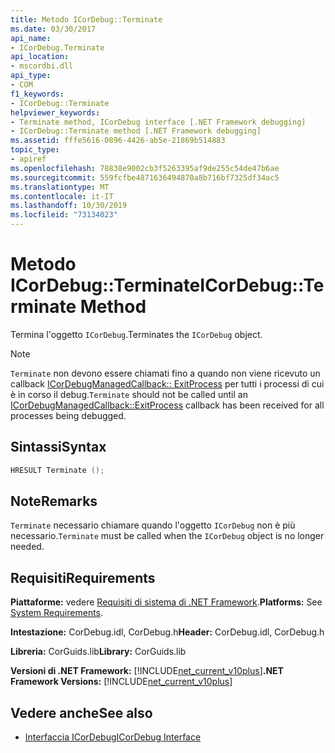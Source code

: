 ```yaml
---
title: Metodo ICorDebug::Terminate
ms.date: 03/30/2017
api_name:
- ICorDebug.Terminate
api_location:
- mscordbi.dll
api_type:
- COM
f1_keywords:
- ICorDebug::Terminate
helpviewer_keywords:
- Terminate method, ICorDebug interface [.NET Framework debugging]
- ICorDebug::Terminate method [.NET Framework debugging]
ms.assetid: fffe5616-0896-4426-ab5e-21869b514883
topic_type:
- apiref
ms.openlocfilehash: 78838e9002cb3f5263395af9de255c54de47b6ae
ms.sourcegitcommit: 559fcfbe4871636494870a8b716bf7325df34ac5
ms.translationtype: MT
ms.contentlocale: it-IT
ms.lasthandoff: 10/30/2019
ms.locfileid: "73134023"
---
```

# <a name="icordebugterminate-method"></a><span data-ttu-id="26335-102">Metodo ICorDebug::Terminate</span><span class="sxs-lookup"><span data-stu-id="26335-102">ICorDebug::Terminate Method</span></span>
<span data-ttu-id="26335-103">Termina l'oggetto `ICorDebug`.</span><span class="sxs-lookup"><span data-stu-id="26335-103">Terminates the `ICorDebug` object.</span></span>  
  
> [!NOTE]
> <span data-ttu-id="26335-104">`Terminate` non devono essere chiamati fino a quando non viene ricevuto un callback [ICorDebugManagedCallback:: ExitProcess](../../../../docs/framework/unmanaged-api/debugging/icordebugmanagedcallback-exitprocess-method.md) per tutti i processi di cui è in corso il debug.</span><span class="sxs-lookup"><span data-stu-id="26335-104">`Terminate` should not be called until an [ICorDebugManagedCallback::ExitProcess](../../../../docs/framework/unmanaged-api/debugging/icordebugmanagedcallback-exitprocess-method.md) callback has been received for all processes being debugged.</span></span>  
  
## <a name="syntax"></a><span data-ttu-id="26335-105">Sintassi</span><span class="sxs-lookup"><span data-stu-id="26335-105">Syntax</span></span>  
  
```cpp  
HRESULT Terminate ();  
```  
  
## <a name="remarks"></a><span data-ttu-id="26335-106">Note</span><span class="sxs-lookup"><span data-stu-id="26335-106">Remarks</span></span>  
 <span data-ttu-id="26335-107">`Terminate` necessario chiamare quando l'oggetto `ICorDebug` non è più necessario.</span><span class="sxs-lookup"><span data-stu-id="26335-107">`Terminate` must be called when the `ICorDebug` object is no longer needed.</span></span>  
  
## <a name="requirements"></a><span data-ttu-id="26335-108">Requisiti</span><span class="sxs-lookup"><span data-stu-id="26335-108">Requirements</span></span>  
 <span data-ttu-id="26335-109">**Piattaforme:** vedere [Requisiti di sistema di .NET Framework](../../../../docs/framework/get-started/system-requirements.md).</span><span class="sxs-lookup"><span data-stu-id="26335-109">**Platforms:** See [System Requirements](../../../../docs/framework/get-started/system-requirements.md).</span></span>  
  
 <span data-ttu-id="26335-110">**Intestazione:** CorDebug.idl, CorDebug.h</span><span class="sxs-lookup"><span data-stu-id="26335-110">**Header:** CorDebug.idl, CorDebug.h</span></span>  
  
 <span data-ttu-id="26335-111">**Libreria:** CorGuids.lib</span><span class="sxs-lookup"><span data-stu-id="26335-111">**Library:** CorGuids.lib</span></span>  
  
 <span data-ttu-id="26335-112">**Versioni di .NET Framework:** [!INCLUDE[net_current_v10plus](../../../../includes/net-current-v10plus-md.md)]</span><span class="sxs-lookup"><span data-stu-id="26335-112">**.NET Framework Versions:** [!INCLUDE[net_current_v10plus](../../../../includes/net-current-v10plus-md.md)]</span></span>  
  
## <a name="see-also"></a><span data-ttu-id="26335-113">Vedere anche</span><span class="sxs-lookup"><span data-stu-id="26335-113">See also</span></span>

- [<span data-ttu-id="26335-114">Interfaccia ICorDebug</span><span class="sxs-lookup"><span data-stu-id="26335-114">ICorDebug Interface</span></span>](../../../../docs/framework/unmanaged-api/debugging/icordebug-interface.md)

